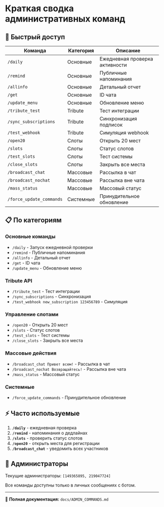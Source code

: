 # Краткая сводка административных команд

## 🚀 Быстрый доступ

| Команда | Категория | Описание |
|---------|-----------|----------|
| `/daily` | Основные | Ежедневная проверка активности |
| `/remind` | Основные | Публичные напоминания |
| `/allinfo` | Основные | Детальный отчет |
| `/get` | Основные | ID чата |
| `/update_menu` | Основные | Обновление меню |
| `/tribute_test` | Tribute | Тест интеграции |
| `/sync_subscriptions` | Tribute | Синхронизация подписок |
| `/test_webhook` | Tribute | Симуляция webhook |
| `/open20` | Слоты | Открыть 20 мест |
| `/slots` | Слоты | Статус слотов |
| `/test_slots` | Слоты | Тест системы |
| `/close_slots` | Слоты | Закрыть все места |
| `/broadcast_chat` | Массовые | Рассылка в чат |
| `/broadcast_nochat` | Массовые | Рассылка вне чата |
| `/mass_status` | Массовые | Массовый статус |
| `/force_update_commands` | Системные | Принудительное обновление |

## 📋 По категориям

### Основные команды
- `/daily` - Запуск ежедневной проверки
- `/remind` - Публичные напоминания
- `/allinfo` - Детальный отчет
- `/get` - ID чата
- `/update_menu` - Обновление меню

### Tribute API
- `/tribute_test` - Тест интеграции
- `/sync_subscriptions` - Синхронизация
- `/test_webhook new_subscription 123456789` - Симуляция

### Управление слотами
- `/open20` - Открыть 20 мест
- `/slots` - Статус слотов
- `/test_slots` - Тест системы
- `/close_slots` - Закрыть все места

### Массовые действия
- `/broadcast_chat Привет всем!` - Рассылка в чат
- `/broadcast_nochat Возвращайтесь!` - Рассылка вне чата
- `/mass_status` - Массовый статус

### Системные
- `/force_update_commands` - Принудительное обновление

## ⚡ Часто используемые

1. **`/daily`** - ежедневная проверка
2. **`/remind`** - напоминания о дедлайнах
3. **`/slots`** - проверить статус слотов
4. **`/open20`** - открыть места для регистрации
5. **`/broadcast_chat`** - уведомить всех участников

## 🔧 Администраторы

Текущие администраторы: `[149365895, 219047724]`

Все команды доступны только в личных сообщениях с ботом.

---

📖 **Полная документация:** `docs/ADMIN_COMMANDS.md` 